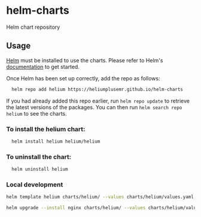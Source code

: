 # helm-charts
Helm chart repository

## Usage

[Helm](https://helm.sh) must be installed to use the charts.  Please refer to
Helm's [documentation](https://helm.sh/docs) to get started.

Once Helm has been set up correctly, add the repo as follows:
```bash
  helm repo add helium https://heliumplusemr.github.io/helm-charts
```

If you had already added this repo earlier, run `helm repo update` to retrieve
the latest versions of the packages.  You can then run `helm search repo
helium` to see the charts.

### To install the helium chart:
```bash
  helm install helium helium/helium
```
### To uninstall the chart:
```bash
  helm uninstall helium
```

### Local development

```bash
helm template helium charts/helium/ --values charts/helium/values.yaml
```
```bash
helm upgrade --install nginx charts/helium/ --values charts/helium/values.yaml
```
